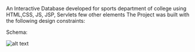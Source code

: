 An Interactive Database developed for sports department of college using HTML,CSS, JS, JSP, Servlets few other elements
The Project was built with the following design constraints:



Schema:

![alt text](https://github.com/annan007/Interactive-Database-For-Sports-Department/blob/master/erdplus-diagram.png)
